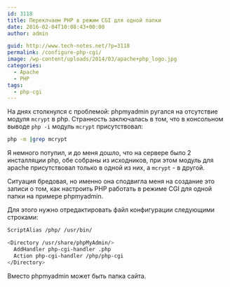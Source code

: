 ```yaml
---
id: 3118
title: Переклчаем PHP в режим CGI для одной папки
date: 2016-02-04T10:08:43+00:00
author: admin

guid: http://www.tech-notes.net/?p=3118
permalink: /configure-php-cgi/
image: /wp-content/uploads/2014/03/apache+php_logo.jpg
categories:
  - Apache
  - PHP
tags:
  - php-cgi
---
```

На днях столкнулся с проблемой: phpmyadmin ругался на отсутствие модуля `mcrypt` в php. Странность заключалась в том, что в консольном выводе `php -i` модуль `mcrypt` присутствовал:

```bash
php -m |grep mcrypt
```

Я немного потупил, и до меня дошло, что на сервере было 2 инсталляции php, обе собраны из исходников, при этом модуль для apache присутствовал только в одной из них, а `mcrypt` - в другой.

Ситуация бредовая, но именно она сподвигла меня на создание это записи о том, как настроить PHP работать в режиме CGI для одной папки на примере phpmyadmin.

Для этого нужно отредактировать файл конфигурации следующими строками:

```bash
ScriptAlias /php/ /usr/bin/

<Directory /usr/share/phpMyAdmin/>  
  AddHandler php-cgi-handler .php  
  Action php-cgi-handler /php/php-cgi  
</Directory>
```

Вместо phpmyadmin может быть папка сайта.
